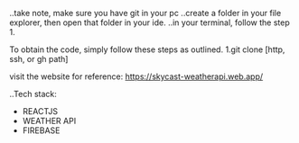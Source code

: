 ..take note, make sure you have git in your pc
..create a folder in your file explorer, then open that folder in your ide.
..in your terminal, follow the step 1.

To obtain the code, simply follow these steps as outlined.
1.git clone [http, ssh, or gh path]

visit the website for reference: https://skycast-weatherapi.web.app/

..Tech stack: <br>
<ul>
  <li>REACTJS</li>
  <li>WEATHER API</li>
  <li>FIREBASE</li>
</ul>

